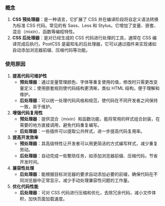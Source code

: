 ### 概念
1. **CSS 预处理器**：是一种语言，它扩展了 CSS 并在编译阶段将自定义语法转换为标准 CSS 代码。常见的有 Sass、Less 和 Stylus。它增加了变量、嵌套、混合（mixin）、函数等编程特性。
2. **CSS 后处理器**：是对已经生成的 CSS 代码进行处理的工具，通常在 CSS 编译完成后执行。PostCSS 是最知名的后处理器，它可以通过插件来实现诸如自动添加浏览器前缀、压缩代码等功能。

### 使用原因
1. **提高代码可维护性**
    - **预处理器**：通过变量管理颜色、字体等重复使用的值，修改时只需更改变量定义；使用嵌套规则使代码结构更清晰，类似 HTML 结构，便于理解和维护。
    - **后处理器**：可以统一处理代码风格和规范，使代码在不同开发者之间保持一致，易于维护。
2. **增强代码复用性**
    - **预处理器**：提供混合（mixin）和函数功能，能将常用的样式组合封装，在需要的地方直接调用，避免代码重复编写。
    - **后处理器**：一些插件可以提取公共样式，进一步提高代码复用率。
3. **提高开发效率**
    - **预处理器**：其高级特性让开发者可以用更简洁的方式编写样式，减少重复劳动。
    - **后处理器**：自动完成一些繁琐任务，如添加浏览器前缀、压缩代码，节省开发时间。
4. **兼容性处理**
    - **后处理器**：能根据目标浏览器的要求自动添加必要的前缀，确保代码在不同浏览器中正常显示，减少手动处理兼容性问题的工作量。
5. **优化代码性能**
    - **后处理器**：可对 CSS 代码进行压缩和优化，去除冗余代码，减小文件体积，加快页面加载速度。 
